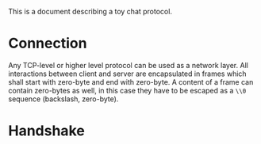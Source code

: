 
This is a document describing a toy chat protocol.

Connection
==========

Any TCP-level or higher level protocol can be used as a network layer.
All interactions between client and server are encapsulated in frames which shall start with zero-byte and end with zero-byte.
A content of a frame can contain zero-bytes as well, in this case they have to be escaped as a `\\0` sequence (backslash, zero-byte).

Handshake
=========



